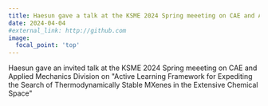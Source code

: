 ```yaml
---
title: Haesun gave a talk at the KSME 2024 Spring meeeting on CAE and Applied Mechanics Division
date: 2024-04-04
#external_link: http://github.com
image:
  focal_point: 'top'
---
```


Haesun gave an invited talk at the KSME 2024 Spring meeeting on CAE and Applied Mechanics Division on "Active Learning Framework for Expediting the Search of Thermodynamically Stable MXenes in the Extensive Chemical Space"
 
<!--more-->
